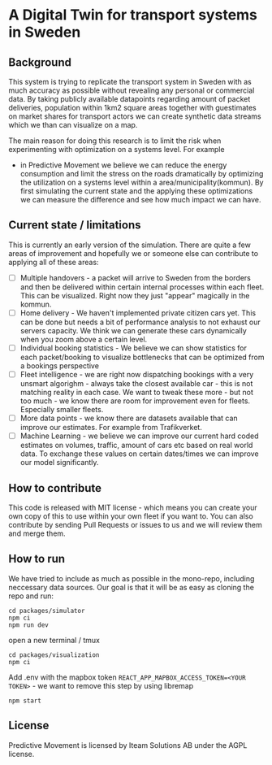 # A Digital Twin for transport systems in Sweden

## Background

This system is trying to replicate the transport system in Sweden with as much accuracy as possible without revealing any personal or commercial data. By taking publicly available datapoints regarding amount of packet deliveries, population within 1km2 square areas together with guestimates on market shares for transport actors we can create synthetic data streams which we than can visualize on a map.

The main reason for doing this research is to limit the risk when experimenting with optimization on a systems level. For example

- in Predictive Movement we believe we can reduce the energy consumption and limit the stress on the roads dramatically by optimizing the utilization on a systems level within a area/municipality(kommun). By first simulating the current state and the applying these optimizations we can measure the difference and see how much impact we can have.

## Current state / limitations

This is currently an early version of the simulation. There are quite a few areas of improvement and hopefully we or someone else can contribute to applying all of these areas:

- [ ] Multiple handovers - a packet will arrive to Sweden from the borders and then be delivered within certain internal processes within each fleet. This can be visualized. Right now they just "appear" magically in the kommun.
- [ ] Home delivery - We haven't implemented private citizen cars yet. This can be done but needs a bit of performance analysis to not exhaust our servers capacity. We think we can generate these cars dynamically when you zoom above a certain level.
- [ ] Individual booking statistics - We believe we can show statistics for each packet/booking to visualize bottlenecks that can be optimized from a bookings perspective
- [ ] Fleet intelligence - we are right now dispatching bookings with a very unsmart algorighm - always take the closest available car - this is not matching reality in each case. We want to tweak these more - but not too much - we know there are room for improvement even for fleets. Especially smaller fleets.
- [ ] More data points - we know there are datasets available that can improve our estimates. For example from Trafikverket.
- [ ] Machine Learning - we believe we can improve our current hard coded estimates on volumes, traffic, amount of cars etc based on real world data. To exchange these values on certain dates/times we can improve our model significantly. 

## How to contribute

This code is released with MIT license - which means you can create your own copy of this to use within your own fleet if you want to. You can also contribute by sending Pull Requests or issues to us and we will review them and merge them. 

## How to run

We have tried to include as much as possible in the mono-repo, including neccessary data sources. Our goal is that it will be as easy as cloning the repo and run:
  
    cd packages/simulator
    npm ci
    npm run dev 
  
open a new terminal / tmux
  
    cd packages/visualization
    npm ci
  
Add .env with the mapbox token `REACT_APP_MAPBOX_ACCESS_TOKEN=<YOUR TOKEN>` - we want to remove this step by using libremap

    npm start

## License

Predictive Movement is licensed by Iteam Solutions AB under the AGPL license. 
